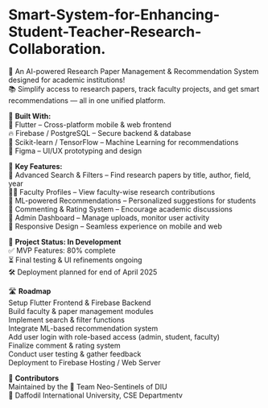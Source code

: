 # Smart-System-for-Enhancing-Student-Teacher-Research-Collaboration.

🚀 An AI-powered Research Paper Management & Recommendation System designed for academic institutions!  
📚 Simplify access to research papers, track faculty projects, and get smart recommendations — all in one unified platform.  

🔧 **Built With:**  
💙 Flutter – Cross-platform mobile & web frontend  
🔥 Firebase / PostgreSQL – Secure backend & database  
🧠 Scikit-learn / TensorFlow – Machine Learning for recommendations  
🎨 Figma – UI/UX prototyping and design  

🧩 **Key Features:**  
🔎 Advanced Search & Filters – Find research papers by title, author, field, year  
👨‍🏫 Faculty Profiles – View faculty-wise research contributions  
🤖 ML-powered Recommendations – Personalized suggestions for students  
💬 Commenting & Rating System – Encourage academic discussions  
🧾 Admin Dashboard – Manage uploads, monitor user activity  
📱 Responsive Design – Seamless experience on mobile and web  

🚧 **Project Status: In Development**  
✅ MVP Features: 80% complete  
⏳ Final testing & UI refinements ongoing  
🛠️ Deployment planned for end of April 2025  

🛣️ **Roadmap**  
 Setup Flutter Frontend & Firebase Backend  
 Build faculty & paper management modules  
 Implement search & filter functions  
 Integrate ML-based recommendation system  
 Add user login with role-based access (admin, student, faculty)  
 Finalize comment & rating system  
 Conduct user testing & gather feedback  
 Deployment to Firebase Hosting / Web Server  

🤝 **Contributors**  
Maintained by the 🧠 Team Neo-Sentinels of DIU  
📍 Daffodil International University, CSE Departmentv
